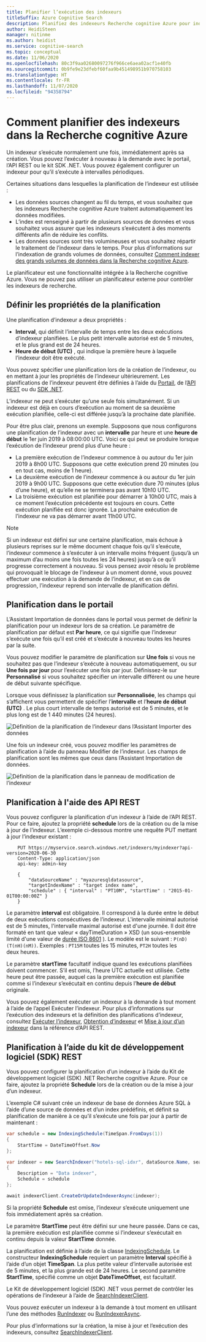 ```yaml
---
title: Planifier l’exécution des indexeurs
titleSuffix: Azure Cognitive Search
description: Planifiez des indexeurs Recherche cognitive Azure pour indexer le contenu à intervalles périodiques ou à des moments donnés.
author: HeidiSteen
manager: nitinme
ms.author: heidist
ms.service: cognitive-search
ms.topic: conceptual
ms.date: 11/06/2020
ms.openlocfilehash: 80c3f9aa02680097276f966ce6aea02acf1e40fb
ms.sourcegitcommit: 0b9fe9e23dfebf60faa9b451498951b970758103
ms.translationtype: HT
ms.contentlocale: fr-FR
ms.lasthandoff: 11/07/2020
ms.locfileid: "94358794"
---
```

# <a name="how-to-schedule-indexers-in-azure-cognitive-search"></a>Comment planifier des indexeurs dans la Recherche cognitive Azure

Un indexeur s’exécute normalement une fois, immédiatement après sa création. Vous pouvez l’exécuter à nouveau à la demande avec le portail, l’API REST ou le kit SDK .NET. Vous pouvez également configurer un indexeur pour qu’il s’exécute à intervalles périodiques.

Certaines situations dans lesquelles la planification de l’indexeur est utilisée :

* Les données sources changent au fil du temps, et vous souhaitez que les indexeurs Recherche cognitive Azure traitent automatiquement les données modifiées.
* L’index est renseigné à partir de plusieurs sources de données et vous souhaitez vous assurer que les indexeurs s’exécutent à des moments différents afin de réduire les conflits.
* Les données sources sont très volumineuses et vous souhaitez répartir le traitement de l’indexeur dans le temps. Pour plus d’informations sur l’indexation de grands volumes de données, consultez [Comment indexer des grands volumes de données dans la Recherche cognitive Azure](search-howto-large-index.md).

Le planificateur est une fonctionnalité intégrée à la Recherche cognitive Azure. Vous ne pouvez pas utiliser un planificateur externe pour contrôler les indexeurs de recherche.

## <a name="define-schedule-properties"></a>Définir les propriétés de la planification

Une planification d’indexeur a deux propriétés :
* **Interval**, qui définit l’intervalle de temps entre les deux exécutions d’indexeur planifiées. Le plus petit intervalle autorisé est de 5 minutes, et le plus grand est de 24 heures.
* **Heure de début (UTC)** , qui indique la première heure à laquelle l’indexeur doit être exécuté.

Vous pouvez spécifier une planification lors de la création de l’indexeur, ou en mettant à jour les propriétés de l’indexeur ultérieurement. Les planifications de l’indexeur peuvent être définies à l’aide du [Portail](#portal), de l’[API REST](#restApi) ou du [SDK .NET](#dotNetSdk).

L’indexeur ne peut s’exécuter qu’une seule fois simultanément. Si un indexeur est déjà en cours d’exécution au moment de sa deuxième exécution planifiée, celle-ci est différée jusqu’à la prochaine date planifiée.

Pour être plus clair, prenons un exemple. Supposons que nous configurons une planification de l’indexeur avec un **intervalle** par heure et une **heure de début** le 1er juin 2019 à 08:00:00 UTC. Voici ce qui peut se produire lorsque l’exécution de l’indexeur prend plus d’une heure :

* La première exécution de l’indexeur commence à ou autour du 1er juin 2019 à 8h00 UTC. Supposons que cette exécution prend 20 minutes (ou en tout cas, moins de 1 heure).
* La deuxième exécution de l’indexeur commence à ou autour du 1er juin 2019 à 9h00 UTC. Supposons que cette exécution dure 70 minutes (plus d’une heure), et qu’elle ne se terminera pas avant 10h10 UTC.
* La troisième exécution est planifiée pour démarrer à 10h00 UTC, mais à ce moment l’exécution précédente est toujours en cours. Cette exécution planifiée est donc ignorée. La prochaine exécution de l’indexeur ne va pas démarrer avant 11h00 UTC.

> [!NOTE]
> Si un indexeur est défini sur une certaine planification, mais échoue à plusieurs reprises sur le même document chaque fois qu’il s’exécute, l’indexeur commence à s’exécuter à un intervalle moins fréquent (jusqu’à un maximum d’au moins une fois toutes les 24 heures) jusqu’à ce qu’il progresse correctement à nouveau.  Si vous pensez avoir résolu le problème qui provoquait le blocage de l’indexeur à un moment donné, vous pouvez effectuer une exécution à la demande de l’indexeur, et en cas de progression, l’indexeur reprend son intervalle de planification défini.

<a name="portal"></a>

## <a name="schedule-in-the-portal"></a>Planification dans le portail

L’Assistant Importation de données dans le portail vous permet de définir la planification pour un indexeur lors de sa création. Le paramètre de planification par défaut est **Par heure**, ce qui signifie que l’indexeur s’exécute une fois qu’il est créé et s’exécute à nouveau toutes les heures par la suite.

Vous pouvez modifier le paramètre de planification sur **Une fois** si vous ne souhaitez pas que l’indexeur s’exécute à nouveau automatiquement, ou sur **Une fois par jour** pour l’exécuter une fois par jour. Définissez-le sur **Personnalisé** si vous souhaitez spécifier un intervalle différent ou une heure de début suivante spécifique.

Lorsque vous définissez la planification sur **Personnalisée**, les champs qui s’affichent vous permettent de spécifier l’**intervalle** et l’**heure de début (UTC)** . Le plus court intervalle de temps autorisé est de 5 minutes, et le plus long est de 1 440 minutes (24 heures).

   ![Définition de la planification de l’indexeur dans l’Assistant Importer des données](media/search-howto-schedule-indexers/schedule-import-data.png "Définition de la planification de l’indexeur dans l’Assistant Importer des données")

Une fois un indexeur créé, vous pouvez modifier les paramètres de planification à l’aide du panneau Modifier de l’indexeur. Les champs de planification sont les mêmes que ceux dans l’Assistant Importation de données.

   ![Définition de la planification dans le panneau de modification de l’indexeur](media/search-howto-schedule-indexers/schedule-edit.png "Définition de la planification dans le panneau de modification de l’indexeur")

<a name="restApi"></a>

## <a name="schedule-using-rest-apis"></a>Planification à l'aide des API REST

Vous pouvez configurer la planification d’un indexeur à l’aide de l’API REST. Pour ce faire, ajoutez la propriété **schedule** lors de la création ou de la mise à jour de l’indexeur. L’exemple ci-dessous montre une requête PUT mettant à jour l’indexeur existant :

```http
    PUT https://myservice.search.windows.net/indexers/myindexer?api-version=2020-06-30
    Content-Type: application/json
    api-key: admin-key

    {
        "dataSourceName" : "myazuresqldatasource",
        "targetIndexName" : "target index name",
        "schedule" : { "interval" : "PT10M", "startTime" : "2015-01-01T00:00:00Z" }
    }
```

Le paramètre **interval** est obligatoire. Il correspond à la durée entre le début de deux exécutions consécutives de l’indexeur. L'intervalle minimal autorisé est de 5 minutes, l'intervalle maximal autorisé est d'une journée. Il doit être formaté en tant que valeur « dayTimeDuration » XSD (un sous-ensemble limité d'une valeur de [durée ISO 8601](https://www.w3.org/TR/xmlschema11-2/#dayTimeDuration) ). Le modèle est le suivant : `P(nD)(T(nH)(nM))`. Exemples : `PT15M` toutes les 15 minutes, `PT2H` toutes les deux heures.

Le paramètre **startTime** facultatif indique quand les exécutions planifiées doivent commencer. S’il est omis, l’heure UTC actuelle est utilisée. Cette heure peut être passée, auquel cas la première exécution est planifiée comme si l’indexeur s’exécutait en continu depuis l’**heure de début** originale.

Vous pouvez également exécuter un indexeur à la demande à tout moment à l’aide de l’appel Exécuter l’indexeur. Pour plus d’informations sur l’exécution des indexeurs et la définition des planifications d’indexeur, consultez [Exécuter l’indexeur](/rest/api/searchservice/run-indexer), [Obtention d’indexeur](/rest/api/searchservice/get-indexer) et [Mise à jour d’un indexeur](/rest/api/searchservice/update-indexer) dans la référence d’API REST.

<a name="dotNetSdk"></a>

## <a name="schedule-using-the-net-sdk"></a>Planification à l’aide du kit de développement logiciel (SDK) REST

Vous pouvez configurer la planification d’un indexeur à l’aide du Kit de développement logiciel (SDK) .NET Recherche cognitive Azure. Pour ce faire, ajoutez la propriété **Schedule** lors de la création ou de la mise à jour d’un indexeur.

L’exemple C# suivant crée un indexeur de base de données Azure SQL à l’aide d’une source de données et d’un index prédéfinis, et définit sa planification de manière à ce qu’il s’exécute une fois par jour à partir de maintenant :

```csharp
var schedule = new IndexingSchedule(TimeSpan.FromDays(1))
{
    StartTime = DateTimeOffset.Now
};

var indexer = new SearchIndexer("hotels-sql-idxr", dataSource.Name, searchIndex.Name)
{
    Description = "Data indexer",
    Schedule = schedule
};

await indexerClient.CreateOrUpdateIndexerAsync(indexer);
```


Si la propriété **Schedule** est omise, l’indexeur s’exécute uniquement une fois immédiatement après sa création.

Le paramètre **StartTime** peut être défini sur une heure passée. Dans ce cas, la première exécution est planifiée comme si l’indexeur s’exécutait en continu depuis la valeur **StartTime** donnée.

La planification est définie à l’aide de la classe [IndexingSchedule](/dotnet/api/azure.search.documents.indexes.models.indexingschedule). Le constructeur **IndexingSchedule** requiert un paramètre **Interval** spécifié à l’aide d’un objet **TimeSpan**. La plus petite valeur d’intervalle autorisée est de 5 minutes, et la plus grande est de 24 heures. Le second paramètre **StartTime**, spécifié comme un objet **DateTimeOffset**, est facultatif.

Le Kit de développement logiciel (SDK) .NET vous permet de contrôler les opérations de l’indexeur à l’aide de [SearchIndexerClient](/dotnet/api/azure.search.documents.indexes.searchindexerclient). 

Vous pouvez exécuter un indexeur à la demande à tout moment en utilisant l’une des méthodes [RunIndexer](/dotnet/api/azure.search.documents.indexes.searchindexerclient.runindexer) ou [RunIndexerAsync](/dotnet/api/azure.search.documents.indexes.searchindexerclient.runindexerasync).

Pour plus d’informations sur la création, la mise à jour et l’exécution des indexeurs, consultez [SearchIndexerClient](/dotnet/api/azure.search.documents.indexes.searchindexerclient).